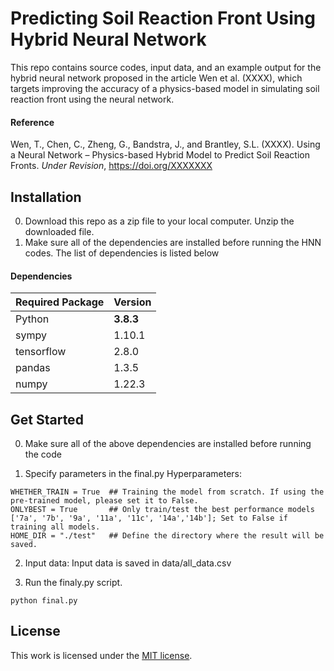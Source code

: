 # Predicting Soil Reaction Front Using Hybrid Neural Network

This repo contains source codes, input data, and an example output for the hybrid neural network proposed in the article Wen et al. (XXXX), which targets improving the accuracy of a physics-based model in simulating soil reaction front using the neural network.

#### Reference
Wen, T., Chen, C., Zheng, G., Bandstra, J., and Brantley, S.L. (XXXX). Using a Neural Network – Physics-based Hybrid Model to Predict Soil Reaction Fronts. _Under Revision_, https://doi.org/XXXXXXX



## Installation

0. Download this repo as a zip file to your local computer. Unzip the downloaded file.
1. Make sure all of the dependencies are installed before running the HNN codes. The list of dependencies is listed below

#### Dependencies

| __Required Package__ | __Version__ |
|----------------------|-------------|
| Python               | __3.8.3__   |
| sympy                | 1.10.1      |
| tensorflow           | 2.8.0       |
| pandas               | 1.3.5       |
| numpy                | 1.22.3      |



## Get Started

0. Make sure all of the above dependencies are installed before running the code

1. Specify parameters in the final.py
Hyperparameters:
```
WHETHER_TRAIN = True  ## Training the model from scratch. If using the pre-trained model, please set it to False.
ONLYBEST = True       ## Only train/test the best performance models ['7a', '7b', '9a', '11a', '11c', '14a','14b']; Set to False if training all models.
HOME_DIR = "./test"   ## Define the directory where the result will be saved.
```

2. Input data: Input data is saved in data/all_data.csv

3. Run the finaly.py script.

```
python final.py
```


## License
This work is licensed under the [MIT license](https://github.com/HANDS-Research-Group/HNN_Soil_Reaction_Front/blob/main/LICENSE).

